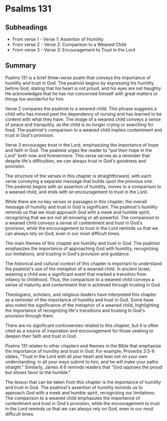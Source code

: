 # Psalms 131

## Subheadings

* From verse 1 - Verse 1: Assertion of Humility
* From verse 2 - Verse 2: Comparison to a Weaned Child
* From verse 3 - Verse 3: Encouragement to Trust in the Lord

## Summary

Psalms 131 is a brief three-verse psalm that conveys the importance of humility and trust in God. The psalmist begins by expressing his humility before God, stating that his heart is not proud, and his eyes are not haughty. He acknowledges that he has not concerned himself with great matters or things too wonderful for him. 

Verse 2 compares the psalmist to a weaned child. This phrase suggests a child who has moved past the dependency of nursing and has learned to be content with what they have. The image of a weaned child conveys a sense of peace and tranquility, as the child is no longer crying or searching for food. The psalmist's comparison to a weaned child implies contentment and trust in God's provision. 

Verse 3 encourages trust in the Lord, emphasizing the importance of hope and faith in God. The psalmist urges the reader to "put their hope in the Lord" both now and forevermore. This verse serves as a reminder that despite life's difficulties, we can always trust in God's goodness and provision. 

The structure of the verses in this chapter is straightforward, with each verse conveying a separate message that builds upon the previous one. The psalmist begins with an assertion of humility, moves to a comparison to a weaned child, and ends with an encouragement to trust in the Lord. 

While there are no key verses or passages in this chapter, the overall message of humility and trust in God is significant. The psalmist's humility reminds us that we must approach God with a meek and humble spirit, recognizing that we are not all-knowing or all-powerful. The comparison to a weaned child conveys a sense of contentment and trust in God's provision, while the encouragement to trust in the Lord reminds us that we can always rely on God, even in our most difficult times. 

The main themes of this chapter are humility and trust in God. The psalmist emphasizes the importance of approaching God with humility, recognizing our limitations, and trusting in God's provision and guidance. 

The historical and cultural context of this chapter is important to understand the psalmist's use of the metaphor of a weaned child. In ancient Israel, weaning a child was a significant event that marked a transition from infancy to childhood. Thus, the comparison to a weaned child conveys a sense of maturity and contentment that is achieved through trusting in God. 

Theologians, scholars, and religious leaders have interpreted this chapter as a reminder of the importance of humility and trust in God. Some have also noted the significance of the metaphor of a weaned child, highlighting the importance of recognizing life's transitions and trusting in God's provision through them. 

There are no significant controversies related to this chapter, but it is often cited as a source of inspiration and encouragement for those seeking to deepen their faith and trust in God. 

Psalms 131 relates to other chapters and themes in the Bible that emphasize the importance of humility and trust in God. For example, Proverbs 3:5-6 states, "Trust in the Lord with all your heart and lean not on your own understanding; in all your ways submit to him, and he will make your paths straight." Similarly, James 4:6 reminds readers that "God opposes the proud but shows favor to the humble." 

The lesson that can be taken from this chapter is the importance of humility and trust in God. The psalmist's assertion of humility reminds us to approach God with a meek and humble spirit, recognizing our limitations. The comparison to a weaned child emphasizes the importance of contentment and trust in God's provision, while the encouragement to trust in the Lord reminds us that we can always rely on God, even in our most difficult times.